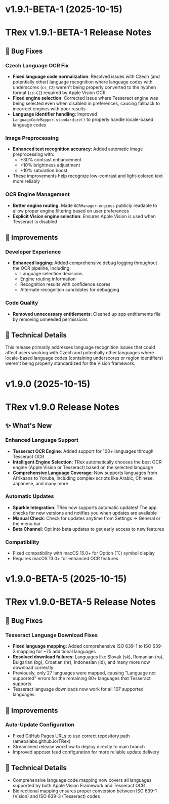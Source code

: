 # v1.9.1-BETA-1 (2025-10-15)

# TRex v1.9.1-BETA-1 Release Notes

## 🐛 Bug Fixes

### Czech Language OCR Fix
- **Fixed language code normalization**: Resolved issues with Czech (and potentially other) language recognition where language codes with underscores (`cs_CZ`) weren't being properly converted to the hyphen format (`cs-CZ`) required by Apple Vision OCR
- **Fixed engine selection**: Corrected issue where Tesseract engine was being selected even when disabled in preferences, causing fallback to incorrect engines with poor results
- **Language identifier handling**: Improved `LanguageCodeMapper.standardize()` to properly handle locale-based language codes

### Image Preprocessing
- **Enhanced text recognition accuracy**: Added automatic image preprocessing with:
  - +30% contrast enhancement
  - +10% brightness adjustment
  - +10% saturation boost
- These improvements help recognize low-contrast and light-colored text more reliably

### OCR Engine Management
- **Better engine routing**: Made `OCRManager.engines` publicly readable to allow proper engine filtering based on user preferences
- **Explicit Vision engine selection**: Ensures Apple Vision is used when Tesseract is disabled

## 🔧 Improvements

### Developer Experience
- **Enhanced logging**: Added comprehensive debug logging throughout the OCR pipeline, including:
  - Language selection decisions
  - Engine routing information
  - Recognition results with confidence scores
  - Alternate recognition candidates for debugging

### Code Quality
- **Removed unnecessary entitlements**: Cleaned up app entitlements file by removing unneeded permissions

## 📝 Technical Details

This release primarily addresses language recognition issues that could affect users working with Czech and potentially other languages where locale-based language codes (containing underscores or region identifiers) weren't being properly standardized for the Vision framework.

# v1.9.0 (2025-10-15)

# TRex v1.9.0 Release Notes

## ✨ What's New

### Enhanced Language Support
- **Tesseract OCR Engine**: Added support for 100+ languages through Tesseract OCR
- **Intelligent Engine Selection**: TRex automatically chooses the best OCR engine (Apple Vision or Tesseract) based on the selected language
- **Comprehensive Language Coverage**: Now supports languages from Afrikaans to Yoruba, including complex scripts like Arabic, Chinese, Japanese, and many more

### Automatic Updates
- **Sparkle Integration**: TRex now supports automatic updates! The app checks for new versions and notifies you when updates are available
- **Manual Check**: Check for updates anytime from Settings → General or the menu bar
- **Beta Channel**: Opt into beta updates to get early access to new features

### Compatibility
- Fixed compatibility with macOS 15.0+ for Option (⌥) symbol display
- Requires macOS 13.0+ for enhanced OCR features

# v1.9.0-BETA-5 (2025-10-15)

# TRex v1.9.0-BETA-5 Release Notes

## 🐛 Bug Fixes

### Tesseract Language Download Fixes
- **Fixed language mapping**: Added comprehensive ISO 639-1 to ISO 639-3 mapping for ~75 additional languages
- **Resolved download failures**: Languages like Slovak (sk), Romanian (ro), Bulgarian (bg), Croatian (hr), Indonesian (id), and many more now download correctly
- Previously, only 27 languages were mapped, causing "Language not supported" errors for the remaining 80+ languages that Tesseract supports
- Tesseract language downloads now work for all 107 supported languages

## 🔧 Improvements

### Auto-Update Configuration
- Fixed GitHub Pages URLs to use correct repository path (amebalabs.github.io/TRex)
- Streamlined release workflow to deploy directly to main branch
- Improved appcast feed configuration for more reliable update delivery

## 📝 Technical Details

- Comprehensive language code mapping now covers all languages supported by both Apple Vision Framework and Tesseract OCR
- Bidirectional mapping ensures proper conversion between ISO 639-1 (Vision) and ISO 639-3 (Tesseract) codes

